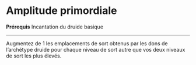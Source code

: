 # Amplitude primordiale

<p><strong>Prérequis</strong> Incantation du druide basique</p>
<hr>
<p>Augmentez de 1 les emplacements de sort obtenus par les dons de l’archétype druide pour chaque niveau de sort autre que vos deux niveaux de sort les plus élevés.</p>